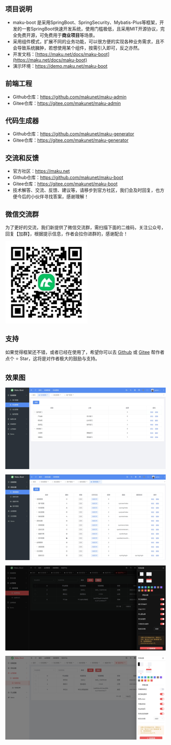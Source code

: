 ## 项目说明
- maku-boot 是采用SpringBoot、SpringSecurity、Mybatis-Plus等框架，开发的一套SpringBoot快速开发系统，使用门槛极低，且采用MIT开源协议，完全免费开源，可免费用于**商业项目**等场景。
- 采用组件模式，扩展不同的业务功能，可以很方便的实现各种业务需求，且不会导致系统臃肿，若想使用某个组件，按需引入即可，反之亦然。
- 开发文档：[https://maku.net/docs/maku-boot](https://maku.net/docs/maku-boot)
- 演示环境：https://demo.maku.net/maku-boot


## 前端工程
- Github仓库：https://github.com/makunet/maku-admin
- Gitee仓库：https://gitee.com/makunet/maku-admin


## 代码生成器
- Github仓库：https://github.com/makunet/maku-generator
- Gitee仓库：https://gitee.com/makunet/maku-generator


## 交流和反馈
- 官方社区：https://maku.net
- Github仓库：https://github.com/makunet/maku-boot
- Gitee仓库：https://gitee.com/makunet/maku-boot
- 技术解答、交流、反馈、建议等，请移步到官方社区，我们会及时回复，也方便今后的小伙伴寻找答案，感谢理解！


## 微信交流群
为了更好的交流，我们新提供了微信交流群，需扫描下面的二维码，关注公众号，回复【加群】，根据提示信息，作者会拉你进群的，感谢配合！

![输入图片说明](maku-server/src/main/resources/public/qrcode.png)


## 支持
如果觉得框架还不错，或者已经在使用了，希望你可以去 [Github](https://github.com/makunet/maku-boot) 或 [Gitee](https://gitee.com/makunet/maku-boot) 帮作者点个 ⭐ Star，这将是对作者极大的鼓励与支持。


## 效果图
![输入图片说明](maku-server/src/main/resources/public/1.jpg)

![输入图片说明](maku-server/src/main/resources/public/2.jpg)

![输入图片说明](maku-server/src/main/resources/public/3.jpg)

![输入图片说明](maku-server/src/main/resources/public/4.jpg)
